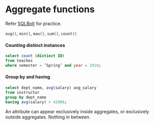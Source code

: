 # Aggregate functions

Refer [SQLBolt](https://sqlbolt.com/) for practice.

`avg()`, `min()`, `max()`, `sum()`, `count()`

#### Counting distinct instances
```sql
select count (distinct ID)
from teaches
where semester = ’Spring’ and year = 2010;
```

#### Group by and having

```sql
select dept_name, avg(salary) avg_salary
from instructor
group by dept_name
having avg(salary) > 42000;
```

An attribute can appear exclusively inside aggregates, or exclusively outside aggregates. Nothing in between.
